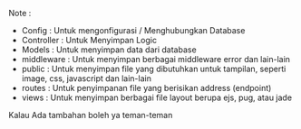 Note :
- Config : Untuk mengonfigurasi / Menghubungkan Database
- Controller : Untuk Menyimpan Logic
- Models : Untuk menyimpan data dari database 
- middleware : Untuk menyimpan berbagai middleware error dan lain-lain
- public : Untuk menyimpan file yang dibutuhkan untuk tampilan, seperti image, css, javascript dan lain-lain
- routes : Untuk penyimpanan file yang berisikan address (endpoint)
- views : Untuk menyimpan berbagai file layout berupa ejs, pug, atau jade


Kalau Ada tambahan boleh ya teman-teman